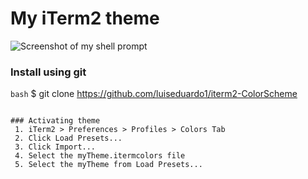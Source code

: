 # My iTerm2 theme


![Screenshot of my shell prompt](http://i.imgur.com/pcuebXm.png)

### Install using git

```bash```
$ git clone https://github.com/luiseduardo1/iterm2-ColorScheme
```

### Activating theme
 1. iTerm2 > Preferences > Profiles > Colors Tab
 2. Click Load Presets...
 3. Click Import...
 4. Select the myTheme.itermcolors file
 5. Select the myTheme from Load Presets...

